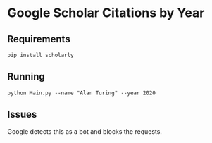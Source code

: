 # Google Scholar Citations by Year


## Requirements
```
pip install scholarly
```


## Running
```
python Main.py --name "Alan Turing" --year 2020

```

## Issues

Google detects this as a bot and blocks the requests. 
